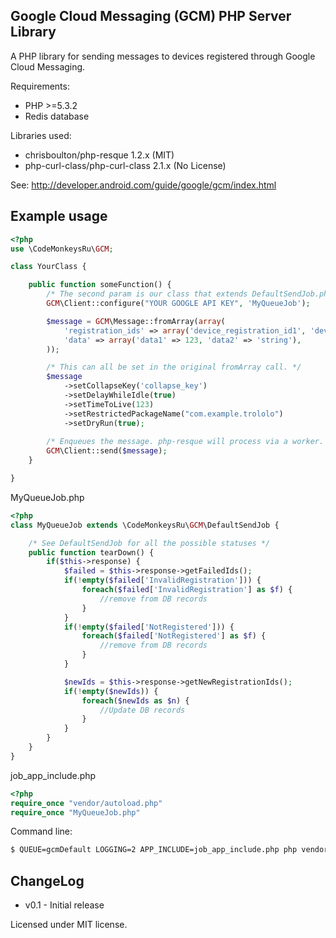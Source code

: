 Google Cloud Messaging (GCM) PHP Server Library
--------------------------------------------

A PHP library for sending messages to devices registered through Google Cloud Messaging.

Requirements:
 - PHP >=5.3.2
 - Redis database

Libraries used:
 - chrisboulton/php-resque 1.2.x (MIT)
 - php-curl-class/php-curl-class 2.1.x (No License)

See:
http://developer.android.com/guide/google/gcm/index.html

Example usage
-----------------------

```php
<?php
use \CodeMonkeysRu\GCM;

class YourClass {

    public function someFunction() {
        /* The second param is our class that extends DefaultSendJob.php */
        GCM\Client::configure("YOUR GOOGLE API KEY", 'MyQueueJob');

        $message = GCM\Message::fromArray(array(
            'registration_ids' => array('device_registration_id1', 'device_registration_id2'),
            'data' => array('data1' => 123, 'data2' => 'string'),
        ));

        /* This can all be set in the original fromArray call. */
        $message
            ->setCollapseKey('collapse_key')
            ->setDelayWhileIdle(true)
            ->setTimeToLive(123)
            ->setRestrictedPackageName("com.example.trololo")
            ->setDryRun(true);
        
        /* Enqueues the message. php-resque will process via a worker. */
        GCM\Client::send($message);
    }

}
```

MyQueueJob.php
```php
<?php
class MyQueueJob extends \CodeMonkeysRu\GCM\DefaultSendJob {

    /* See DefaultSendJob for all the possible statuses */
    public function tearDown() {
        if($this->response) {
            $failed = $this->response->getFailedIds();
            if(!empty($failed['InvalidRegistration'])) {
                foreach($failed['InvalidRegistration'] as $f) {
                    //remove from DB records
                }
            }
            if(!empty($failed['NotRegistered'])) {
                foreach($failed['NotRegistered'] as $f) {
                    //remove from DB records
                }
            }

            $newIds = $this->response->getNewRegistrationIds();
            if(!empty($newIds)) {
                foreach($newIds as $n) {
                    //Update DB records
                }
            }
        }
    }
}

```

job_app_include.php
```php
<?php
require_once "vendor/autoload.php"
require_once "MyQueueJob.php"
```

Command line:
```bash
$ QUEUE=gcmDefault LOGGING=2 APP_INCLUDE=job_app_include.php php vendor/chrisboulton/php-resque/resque.php
```


ChangeLog
----------------------
* v0.1 - Initial release

Licensed under MIT license.
